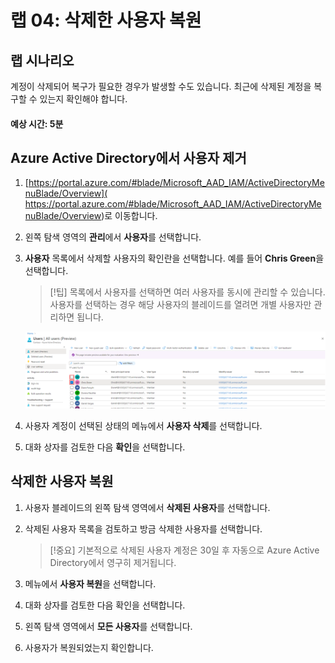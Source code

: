 ﻿---
lab:
    title: '04 - 삭제한 사용자 복원'
    learning path: '01'
    module: '모듈 02 - ID 생성, 구성 및 관리'
---

# 랩 04: 삭제한 사용자 복원

## 랩 시나리오

계정이 삭제되어 복구가 필요한 경우가 발생할 수도 있습니다. 최근에 삭제된 계정을 복구할 수 있는지 확인해야 합니다.

#### 예상 시간: 5분

## Azure Active Directory에서 사용자 제거

1. [https://portal.azure.com/#blade/Microsoft_AAD_IAM/ActiveDirectoryMenuBlade/Overview]( https://portal.azure.com/#blade/Microsoft_AAD_IAM/ActiveDirectoryMenuBlade/Overview)로 이동합니다.

1. 왼쪽 탐색 영역의 **관리**에서 **사용자**를 선택합니다.

1. **사용자** 목록에서 삭제할 사용자의 확인란을 선택합니다. 예를 들어 **Chris Green**을 선택합니다.

    >[!팁]
    >목록에서 사용자를 선택하면 여러 사용자를 동시에 관리할 수 있습니다. 사용자를 선택하는 경우 해당 사용자의 블레이드를 열려면 개별 사용자만 관리하면 됩니다.

    ![사용자 한 명의 확인란이 선택되어 있고 다른 확인란은 강조 표시되어 목록에서 여러 사용자를 선택할 수 있음을 보여주는 모든 사용자 목록 화면 이미지.](./media/lp1-mod2-remove-user.png)

1. 사용자 계정이 선택된 상태의 메뉴에서 **사용자 삭제**를 선택합니다.

1. 대화 상자를 검토한 다음 **확인**을 선택합니다.

## 삭제한 사용자 복원

1. 사용자 블레이드의 왼쪽 탐색 영역에서 **삭제된 사용자**를 선택합니다.

1. 삭제된 사용자 목록을 검토하고 방금 삭제한 사용자를 선택합니다.

    >[!중요]
    >기본적으로 삭제된 사용자 계정은 30일 후 자동으로 Azure Active Directory에서 영구히 제거됩니다.

1. 메뉴에서 **사용자 복원**을 선택합니다.

1. 대화 상자를 검토한 다음 확인을 선택합니다.

1. 왼쪽 탐색 영역에서 **모든 사용자**를 선택합니다.

1. 사용자가 복원되었는지 확인합니다.
